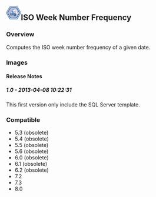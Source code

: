 ## <img src='./logo.jpg' width='40' height='40'>ISO Week Number Frequency

### Overview
Computes the ISO week number frequency of a given date.

### Images




#### Release Notes

##### 1.0 - 2013-04-08 10:22:31
This first version only include the SQL Server template.
### Compatible
 -  5.3 (obsolete)
 -   5.4 (obsolete)
 -   5.5 (obsolete)
 -   5.6 (obsolete)
 -   6.0 (obsolete)
 -   6.1 (obsolete)
 -   6.2 (obsolete)
 - 7.2
 - 7.3
 - 8.0